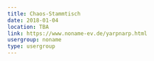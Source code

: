 ```yaml
---
title: Chaos-Stammtisch
date: 2018-01-04
location: TBA
link: https://www.noname-ev.de/yarpnarp.html
usergroup: noname
type: usergroup
---
```

